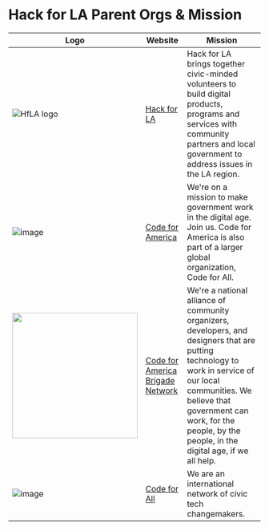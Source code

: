 # Hack for LA Parent Orgs & Mission

| Logo | Website                                                                   | Mission                                                                                                                                                                                                                                                    |
| ---- | ----------------------------------------------------------------------- | ------------------------------------------------------------------------------------------------------------------------------------------------------------------------------------------------------------------------------------------------------------- |
| ![HfLA logo](https://user-images.githubusercontent.com/37763229/103038336-0a112600-4523-11eb-975e-25b942f7bc2e.png) | [Hack for LA](https://hackforla.org/) | Hack for LA brings together civic-minded volunteers to build digital products, programs and services with community partners and local government to address issues in the LA region.
| ![image](https://user-images.githubusercontent.com/75643389/185443984-7b2ee93f-0d9a-4f4a-a08e-29b53f64405e.png)      | [Code for America](https://codeforamerica.org/)                         | We're on a mission to make government work in the digital age. Join us. Code for America is also part of a larger global organization, Code for All.                                                                                                          |
| <img src="https://user-images.githubusercontent.com/75643389/185470896-c67eb0f0-f95d-4421-931d-b02f928ecbbc.png" width=250px>     | [Code for America Brigade Network](https://brigade.codeforamerica.org/) | We're a national alliance of community organizers, developers, and designers that are putting technology to work in service of our local communities. We believe that government can work, for the people, by the people, in the digital age, if we all help. |
| ![image](https://user-images.githubusercontent.com/75643389/185463266-fdb241b3-8d9a-4b82-bcfb-5a17e713008d.png)      | [Code for All](https://codeforall.org/)                                 | We are an international network of civic tech changemakers.                                                                                                                                                                                                   |
